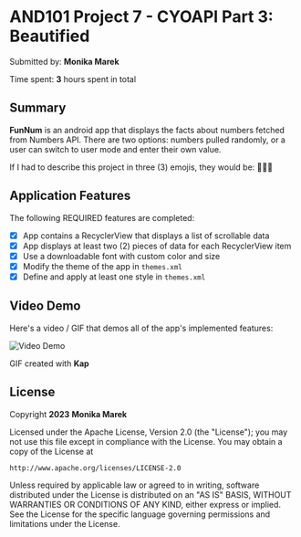 

# AND101 Project 7 - CYOAPI Part 3: Beautified

Submitted by: **Monika Marek**

Time spent: **3** hours spent in total

## Summary

**FunNum** is an android app that displays the facts about numbers fetched from Numbers API. There are two options: numbers pulled randomly, or a user can switch to user mode and enter their own value.

If I had to describe this project in three (3) emojis, they would be: 🤌💪🎃

## Application Features

<!-- (This is a comment) Please be sure to change the [ ] to [x] for any features you completed.  If a feature is not checked [x], you might miss the points for that item! -->

The following REQUIRED features are completed:

- [x] App contains a RecyclerView that displays a list of scrollable data
- [x] App displays at least two (2) pieces of data for each RecyclerView item
- [x] Use a downloadable font with custom color and size
- [x] Modify the theme of the app in `themes.xml`
- [x] Define and apply at least one style in `themes.xml` 

## Video Demo

Here's a video / GIF that demos all of the app's implemented features:

![Video Demo](https://i.imgur.com/ss5vZni.gif)


GIF created with **Kap**

<!-- Recommended tools:
- [Kap](https://getkap.co/) for macOS
- [ScreenToGif](https://www.screentogif.com/) for Windows
- [peek](https://github.com/phw/peek) for Linux. -->


## License

Copyright **2023** **Monika Marek**

Licensed under the Apache License, Version 2.0 (the "License");
you may not use this file except in compliance with the License.
You may obtain a copy of the License at

    http://www.apache.org/licenses/LICENSE-2.0

Unless required by applicable law or agreed to in writing, software
distributed under the License is distributed on an "AS IS" BASIS,
WITHOUT WARRANTIES OR CONDITIONS OF ANY KIND, either express or implied.
See the License for the specific language governing permissions and
limitations under the License.
